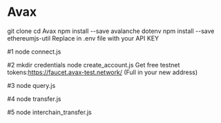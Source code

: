 # Avax

git clone 
cd Avax
npm install --save avalanche dotenv
npm install --save ethereumjs-util
Replace in .env file with your API KEY

#1
node connect.js

#2
mkdir credentials
node create_account.js
Get free testnet tokens:https://faucet.avax-test.network/ (Full in your new address)

#3
node query.js

#4
node transfer.js

#5
node interchain_transfer.js
